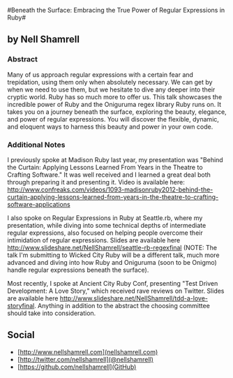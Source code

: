 #Beneath the Surface: Embracing the True Power of Regular Expressions in Ruby#
## by Nell Shamrell ##

### Abstract ###

Many of us approach regular expressions with a certain fear and trepidation, using them only when absolutely necessary.  We can get by when we need to use them, but we hesitate to dive any deeper into their cryptic world.  Ruby has so much more to offer us.  This talk showcases the incredible power of Ruby and the Oniguruma regex library Ruby runs on. It takes you on a journey beneath the surface, exploring the beauty, elegance, and power of regular expressions. You will discover the flexible, dynamic, and eloquent ways to harness this beauty and power in your own code.

### Additional Notes ###

I previously spoke at Madison Ruby last year, my presentation was "Behind the Curtain: Applying Lessons Learned From Years in the Theatre to Crafting Software."  It was well received and I learned a great deal both through preparing it and presenting it.  Video is available here:
http://www.confreaks.com/videos/1093-madisonruby2012-behind-the-curtain-applying-lessons-learned-from-years-in-the-theatre-to-crafting-software-applications

I also spoke on Regular Expressions in Ruby at Seattle.rb, where my presentation, while diving into some technical depths of intermediate regular expressions, also focused on helping people overcome their intimidation of regular expressions.  Slides are available here http://www.slideshare.net/NellShamrell/seattle-rb-regexfinal (NOTE: The talk I'm submitting to Wicked City Ruby will be a different talk, much more advanced and diving into how Ruby and Oniguruma (soon to be Onigmo) handle regular expressions beneath the surface).

Most recently, I spoke at Ancient City Ruby Conf, presenting "Test Driven Development: A Love Story," which received rave reviews on Twitter.  Slides are available here http://www.slideshare.net/NellShamrell/tdd-a-love-storyfinal.
Anything in addition to the abstract the choosing committee should take into consideration.

## Social ##

* [http://www.nellshamrell.com](nellshamrell.com)
* [http://twitter.com/nellshamrell](@nellshamrell)
* [https://github.com/nellshamrell](GitHub)
